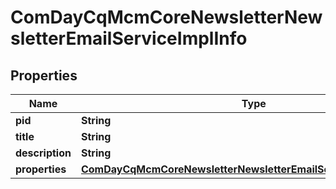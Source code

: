 
# ComDayCqMcmCoreNewsletterNewsletterEmailServiceImplInfo

## Properties
Name | Type | Description | Notes
------------ | ------------- | ------------- | -------------
**pid** | **String** |  |  [optional]
**title** | **String** |  |  [optional]
**description** | **String** |  |  [optional]
**properties** | [**ComDayCqMcmCoreNewsletterNewsletterEmailServiceImplProperties**](ComDayCqMcmCoreNewsletterNewsletterEmailServiceImplProperties.md) |  |  [optional]



